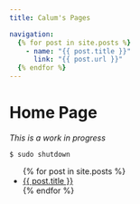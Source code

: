 ```yaml
---
title: Calum's Pages

navigation:
  {% for post in site.posts %}
    - name: "{{ post.title }}"
      link: "{{ post.url }}"
  {% endfor %}
---
```


# Home Page

_This is a work in progress_

```shell
$ sudo shutdown
```
<ul>
  {% for post in site.posts %}
    <li>
      <a href="{{ post.url }}">{{ post.title }}</a>
    </li>
  {% endfor %}
</ul>
